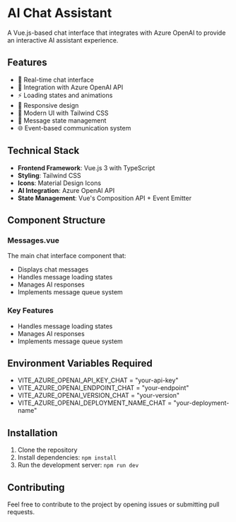 # AI Chat Assistant

A Vue.js-based chat interface that integrates with Azure OpenAI to provide an interactive AI assistant experience.

## Features

- 💬 Real-time chat interface
- 🤖 Integration with Azure OpenAI API
- ⚡ Loading states and animations
- 📱 Responsive design
- 🎨 Modern UI with Tailwind CSS
- 🔄 Message state management
- 🌐 Event-based communication system

## Technical Stack

- **Frontend Framework**: Vue.js 3 with TypeScript
- **Styling**: Tailwind CSS
- **Icons**: Material Design Icons
- **AI Integration**: Azure OpenAI API
- **State Management**: Vue's Composition API + Event Emitter

## Component Structure

### Messages.vue
The main chat interface component that:
- Displays chat messages
- Handles message loading states
- Manages AI responses
- Implements message queue system

### Key Features
- Handles message loading states
- Manages AI responses
- Implements message queue system

## Environment Variables Required
- VITE_AZURE_OPENAI_API_KEY_CHAT = "your-api-key"
- VITE_AZURE_OPENAI_ENDPOINT_CHAT = "your-endpoint"
- VITE_AZURE_OPENAI_VERSION_CHAT = "your-version"
- VITE_AZURE_OPENAI_DEPLOYMENT_NAME_CHAT = "your-deployment-name"

## Installation

1. Clone the repository
2. Install dependencies: `npm install`
3. Run the development server: `npm run dev`

## Contributing

Feel free to contribute to the project by opening issues or submitting pull requests.